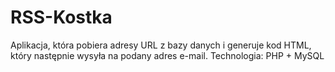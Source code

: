 # RSS-Kostka
Aplikacja, która pobiera adresy URL z bazy danych i generuje kod HTML, który następnie wysyła na podany adres e-mail.
Technologia:
PHP + MySQL
